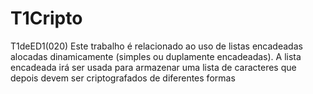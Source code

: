 # T1Cripto
T1deED1(020) Este trabalho é relacionado ao uso de listas encadeadas alocadas dinamicamente (simples ou duplamente encadeadas). A lista encadeada irá ser usada para armazenar uma lista de caracteres que depois devem ser criptografados de diferentes formas
